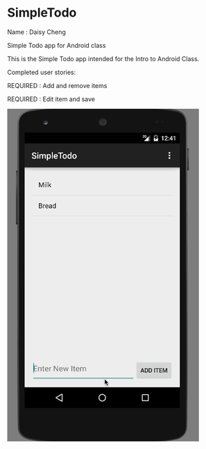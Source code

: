# SimpleTodo
Name : Daisy Cheng  

Simple Todo app for Android class

This is the Simple Todo app intended for the Intro to Android Class.

Completed user stories:

REQUIRED : Add and remove items  

REQUIRED : Edit item and save  

![alt tag](https://raw.githubusercontent.com/daisych02/SimpleTodo/master/SimpleTodo.gif)
